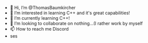 - 👋 Hi, I’m @ThomasBaumkircher
- 👀 I’m interested in learning C++ and it's great capabilities!
- 🌱 I’m currently learning C++!
- 💞️ I’m looking to collaborate on nothing...(I rather work by myself
- 📫 How to reach me Discord
- ses

<!---
ThomasBaumkircher/ThomasBaumkircher is a ✨ special ✨ repository because its `README.md` (this file) appears on your GitHub profile.
You can click the Preview link to take a look at your changes.
--->
